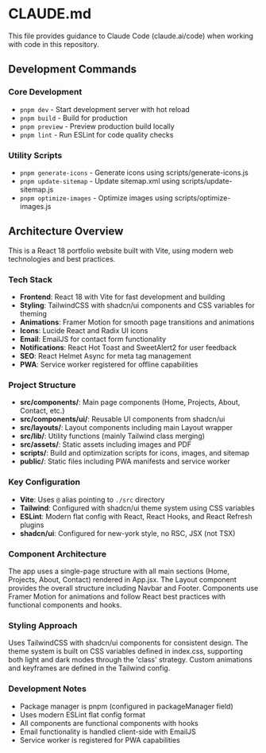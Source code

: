 # CLAUDE.md

This file provides guidance to Claude Code (claude.ai/code) when working with code in this repository.

## Development Commands

### Core Development
- `pnpm dev` - Start development server with hot reload
- `pnpm build` - Build for production
- `pnpm preview` - Preview production build locally
- `pnpm lint` - Run ESLint for code quality checks

### Utility Scripts
- `pnpm generate-icons` - Generate icons using scripts/generate-icons.js
- `pnpm update-sitemap` - Update sitemap.xml using scripts/update-sitemap.js
- `pnpm optimize-images` - Optimize images using scripts/optimize-images.js

## Architecture Overview

This is a React 18 portfolio website built with Vite, using modern web technologies and best practices.

### Tech Stack
- **Frontend**: React 18 with Vite for fast development and building
- **Styling**: TailwindCSS with shadcn/ui components and CSS variables for theming
- **Animations**: Framer Motion for smooth page transitions and animations
- **Icons**: Lucide React and Radix UI icons
- **Email**: EmailJS for contact form functionality
- **Notifications**: React Hot Toast and SweetAlert2 for user feedback
- **SEO**: React Helmet Async for meta tag management
- **PWA**: Service worker registered for offline capabilities

### Project Structure
- **src/components/**: Main page components (Home, Projects, About, Contact, etc.)
- **src/components/ui/**: Reusable UI components from shadcn/ui
- **src/layouts/**: Layout components including main Layout wrapper
- **src/lib/**: Utility functions (mainly Tailwind class merging)
- **src/assets/**: Static assets including images and PDF
- **scripts/**: Build and optimization scripts for icons, images, and sitemap
- **public/**: Static files including PWA manifests and service worker

### Key Configuration
- **Vite**: Uses `@` alias pointing to `./src` directory
- **Tailwind**: Configured with shadcn/ui theme system using CSS variables
- **ESLint**: Modern flat config with React, React Hooks, and React Refresh plugins
- **shadcn/ui**: Configured for new-york style, no RSC, JSX (not TSX)

### Component Architecture
The app uses a single-page structure with all main sections (Home, Projects, About, Contact) rendered in App.jsx. The Layout component provides the overall structure including Navbar and Footer. Components use Framer Motion for animations and follow React best practices with functional components and hooks.

### Styling Approach
Uses TailwindCSS with shadcn/ui components for consistent design. The theme system is built on CSS variables defined in index.css, supporting both light and dark modes through the 'class' strategy. Custom animations and keyframes are defined in the Tailwind config.

### Development Notes
- Package manager is pnpm (configured in packageManager field)
- Uses modern ESLint flat config format
- All components are functional components with hooks
- Email functionality is handled client-side with EmailJS
- Service worker is registered for PWA capabilities